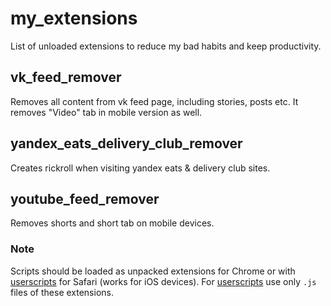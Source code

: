 # my_extensions
List of unloaded extensions to reduce my bad habits and keep productivity.
## vk_feed_remover
Removes all content from vk feed page, including stories, posts etc. It removes "Video" tab in mobile version as well.
## yandex_eats_delivery_club_remover
Creates rickroll when visiting yandex eats & delivery club sites.
## youtube_feed_remover
Removes shorts and short tab on mobile devices.
### Note
Scripts should be loaded as unpacked extensions for Chrome or with [userscripts](https://github.com/quoid/userscripts) for Safari (works for iOS devices). For [userscripts](https://github.com/quoid/userscripts) use only `.js` files of these extensions.
